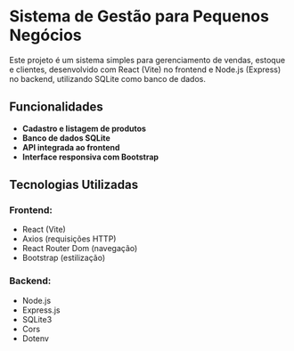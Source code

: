 # Sistema de Gestão para Pequenos Negócios

Este projeto é um sistema simples para gerenciamento de vendas, estoque e clientes, desenvolvido com React (Vite) no frontend e Node.js (Express) no backend, utilizando SQLite como banco de dados.

## Funcionalidades

- **Cadastro e listagem de produtos**
- **Banco de dados SQLite**
- **API integrada ao frontend**
- **Interface responsiva com Bootstrap**

## Tecnologias Utilizadas

### Frontend:
- React (Vite)
- Axios (requisições HTTP)
- React Router Dom (navegação)
- Bootstrap (estilização)

### Backend:
- Node.js
- Express.js
- SQLite3
- Cors
- Dotenv


